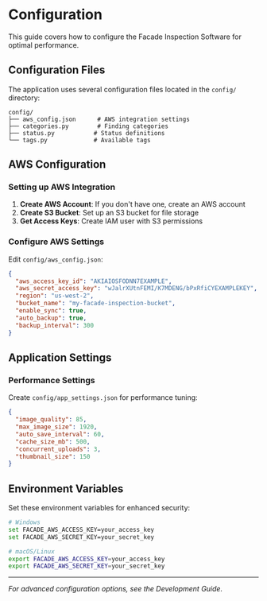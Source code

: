 # Configuration

This guide covers how to configure the Facade Inspection Software for optimal performance.

## Configuration Files

The application uses several configuration files located in the `config/` directory:

```
config/
├── aws_config.json      # AWS integration settings
├── categories.py        # Finding categories
├── status.py           # Status definitions
└── tags.py             # Available tags
```

## AWS Configuration

### Setting up AWS Integration

1. **Create AWS Account**: If you don't have one, create an AWS account
2. **Create S3 Bucket**: Set up an S3 bucket for file storage
3. **Get Access Keys**: Create IAM user with S3 permissions

### Configure AWS Settings

Edit `config/aws_config.json`:

```json
{
  "aws_access_key_id": "AKIAIOSFODNN7EXAMPLE",
  "aws_secret_access_key": "wJalrXUtnFEMI/K7MDENG/bPxRfiCYEXAMPLEKEY",
  "region": "us-west-2",
  "bucket_name": "my-facade-inspection-bucket",
  "enable_sync": true,
  "auto_backup": true,
  "backup_interval": 300
}
```

## Application Settings

### Performance Settings

Create `config/app_settings.json` for performance tuning:

```json
{
  "image_quality": 85,
  "max_image_size": 1920,
  "auto_save_interval": 60,
  "cache_size_mb": 500,
  "concurrent_uploads": 3,
  "thumbnail_size": 150
}
```

## Environment Variables

Set these environment variables for enhanced security:

```bash
# Windows
set FACADE_AWS_ACCESS_KEY=your_access_key
set FACADE_AWS_SECRET_KEY=your_secret_key

# macOS/Linux
export FACADE_AWS_ACCESS_KEY=your_access_key
export FACADE_AWS_SECRET_KEY=your_secret_key
```

---

*For advanced configuration options, see the Development Guide.*